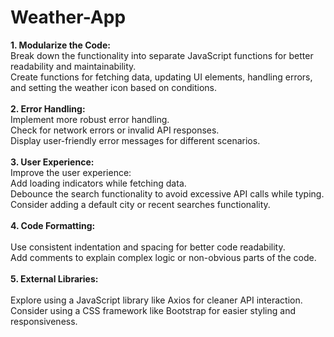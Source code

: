 # Weather-App

**1. Modularize the Code:**
<br>
Break down the functionality into separate JavaScript functions for better readability and maintainability.<br>
Create functions for fetching data, updating UI elements, handling errors, and setting the weather icon based on conditions.<br>
<br>
**2. Error Handling:**
<br>
Implement more robust error handling.<br>
Check for network errors or invalid API responses.<br>
Display user-friendly error messages for different scenarios.<br>
<br>
**3. User Experience:**
<br>
Improve the user experience:<br>
Add loading indicators while fetching data.<br>
Debounce the search functionality to avoid excessive API calls while typing.<br>
Consider adding a default city or recent searches functionality.<br>
<br>
**4. Code Formatting:**<br>
<br>
Use consistent indentation and spacing for better code readability.<br>
Add comments to explain complex logic or non-obvious parts of the code.<br>
<br>
**5. External Libraries:**<br>
<br>
Explore using a JavaScript library like Axios for cleaner API interaction.<br>
Consider using a CSS framework like Bootstrap for easier styling and responsiveness.<br>
<br>
